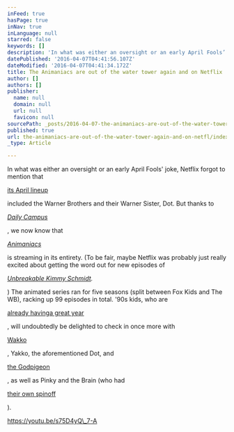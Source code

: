 ```yaml
---
inFeed: true
hasPage: true
inNav: true
inLanguage: null
starred: false
keywords: []
description: 'In what was either an oversight or an early April Fools’ joke, Netflix forgot to mention that'
datePublished: '2016-04-07T04:41:56.107Z'
dateModified: '2016-04-07T04:41:34.172Z'
title: The Animaniacs are out of the water tower again and on Netflix
author: []
authors: []
publisher:
  name: null
  domain: null
  url: null
  favicon: null
sourcePath: _posts/2016-04-07-the-animaniacs-are-out-of-the-water-tower-again-and-on-netfl.md
published: true
url: the-animaniacs-are-out-of-the-water-tower-again-and-on-netfl/index.html
_type: Article

---
```

In what was either an oversight or an early April Fools' joke, Netflix forgot to mention that

[its April lineup][0]

included the Warner Brothers and their Warner Sister, Dot. But thanks to

_[Daily Campus][1]_

, we now know that

_[Animaniacs][2]_

is streaming in its entirety. (To be fair, maybe Netflix was probably just really excited about getting the word out for new episodes of

_[Unbreakable Kimmy Schmidt][3]._

) The animated series ran for five seasons (split between Fox Kids and The WB), racking up 99 episodes in total. '90s kids, who are

[already having][4][a great year][5]

, will undoubtedly be delighted to check in once more with

[Wakko][6]

, Yakko, the aforementioned Dot, and

[the Godpigeon][7]

, as well as Pinky and the Brain (who had

[their own spinoff][8]

).

https://youtu.be/s75D4yQ\_7-A

[0]: http://www.avclub.com/article/here-are-netflixs-comings-and-goings-april-234179
[1]: http://dailycampus.com/stories/2016/4/4/warner-brothers-break-loose-make-animaniacs-available-on-netflix
[2]: http://www.avclub.com/tv/animaniacs/
[3]: http://www.avclub.com/tv/unbreakable-kimmy-schmidt/
[4]: http://www.avclub.com/article/jonah-hill-make-directorial-debut-salute-90s-kids-234588
[5]: http://www.avclub.com/article/nickelodeon-actually-making-avengers-style-nicktoo-231381
[6]: http://www.avclub.com/article/wakkos-states-and-capitals-song-animaniacs-expande-209775
[7]: https://www.youtube.com/watch?v=aRW06RZ7aWw
[8]: http://www.avclub.com/article/its-20th-anniversary-everything-worth-pondering-pi-224990